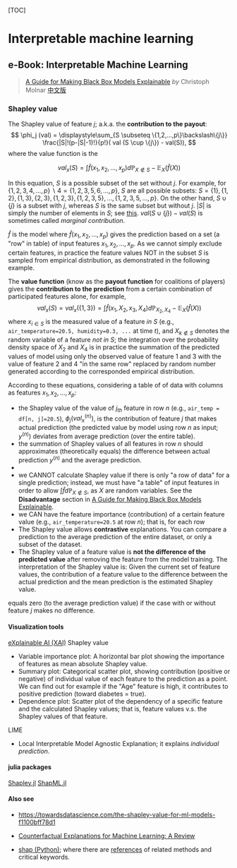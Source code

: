 [TOC]

# Interpretable machine learning

## e-Book: Interpretable Machine Learning
> [A Guide for Making Black Box Models Explainable](https://christophm.github.io/interpretable-ml-book/) *by* Christoph Molnar
> [中文版](https://medium.com/ai-academy-taiwan/%E5%8F%AF%E8%A7%A3%E9%87%8B-ai-xai-%E7%B3%BB%E5%88%97-shap-2c600b4bdc9e)

### Shapley value

The Shapley value of feature $j$; a.k.a. the **contribution to the payout**:
$$
\phi_j (val) = \displaystyle\sum_{S \subseteq \{1,2,...,p\}\backslash\{j\}} \frac{|S|!(p-|S|-1)!}{p!}( val (S \cup \{j\}) - val(S)),
$$
where the value function is the 

$$
val_x(S) = \displaystyle\int \hat{f} (x_1, x_2, ...,x_p) d\mathbb{P}_{X\notin S} - \mathbb{E}_X (\hat{f}(X))
$$

In this equation, $S$ is a possible subset of the set without $j$. For example, for $\{1,2,3,4,...,p\} \backslash {4} = \{1,2,3,5,6,...,p\}$, $S$ are all possible subsets: $S = \{1\}, \{1,2\}, \{1,3\},\{2,3\},\{1,2,3\},\{1,2,3,5\},...,\{1,2,3,5,...,p\}$.
On the other hand, $S \cup \{j\}$ is a subset with $j$, whereas $S$ is the same subset but without $j$. 
$|S|$ is simply the number of elements in $S$; see [this](https://www.quora.com/What-is-the-absolute-value-of-a-set).
$val (S \cup \{j\}) - val(S)$ is sometimes called *marginal contribution*.

$\hat{f}$ is the model where $\hat{f}(x_1, x_2, ..., x_p)$ gives the prediction based on a set (a "row" in table) of input features $x_1, x_2, ..., x_p$. As we cannot simply exclude certain features, in practice the feature values NOT in the subset $S$ is sampled from empirical distribution, as demonstrated in the following example.

The **value function** (know as the **payout function** for coalitions of players) gives the **contribution to the prediction** from a certain combination of participated features alone, for example, 
$$
val_x(S) =val_x(\{1,3\}) = \displaystyle\int \hat{f} (x_1, X_2, x_3,X_4) d\mathbb{P}_{X_2, X_4} - \mathbb{E}_X (\hat{f}(X))
$$
where $x_{i\in S}$ is the measured value of a feature *in* $S$ (e.g., `air_temperature=20.5, humidity=0.3, ...` at time $t$), and $X_{k\notin S}$ denotes the random variable of a feature *not in* $S$; the integration over the probability density space of $X_2$ and $X_4$ is in practice the summation of the predicted values of model using only the observed value of feature 1 and 3 with the value of feature 2 and 4 "in the same row" replaced by random number generated according to the corresponded empirical distribution.

According to these equations, considering a table of of data with columns as features $x_1, x_2, ...,x_p$:
- the Shapley value of the value of $j_{th}$ feature in row $n$ (e.g., `air_temp = df[n, j]=20.5`), $\phi_j (val_{x}^{(n)})$, is the contribution of feature $j$ that makes actual prediction (the predicted value by model using row $n$ as input; $y^{(n)}$) deviates from average prediction (over the entire table).
- the summation of Shapley values of all features in row $n$ should approximates (theoretically equals) the difference between actual prediction $y^{(n)}$ and the average prediction.
- 
- we CANNOT calculate Shapley value if there is only "a row of data" for a single prediction; instead, we must have "a table" of input features in order to allow $\int\hat{f}d\mathbb{P}_{X\notin S}$, as $X$ are random variables. See the **Disadvantage** section in [A Guide for Making Black Box Models Explainable](https://christophm.github.io/interpretable-ml-book/).
- we CAN have the feature importance (contribution) of a certain feature value (e.g., `air_temperature=20.5` at row $n$); that is, for each row 
- The Shapley value allows **contrastive** explanations. You can compare a prediction to the average prediction of the entire dataset, or only a subset of the dataset.
- The Shapley value of a feature value is **not the difference of the predicted value** after removing the feature from the model training. The interpretation of the Shapley value is: Given the current set of feature values, the contribution of a feature value to the difference between the actual prediction and the mean prediction is the estimated Shapley value.

equals zero (to the average prediction value) if the case with or without feature $j$ makes no difference.  <!-- # makes no difference to what? -->
#### Visualization tools
[eXplainable AI (XAI)](https://towardsdatascience.com/explainable-ai-xai-lime-shap-two-great-candidates-to-help-you-explain-your-machine-learning-a95536a46c4e)
Shapley value
- Variable importance plot: A horizontal bar plot showing the importance of features as mean absolute Shapley value.
- Summary plot: Categorical scatter plot, showing contribution (positive or negative) of individual value of each feature to the prediction as a point. We can find out for example if the "Age" feature is high, it contributes to positive prediction (toward diabetes = true).
- Dependence plot: Scatter plot of the dependency of a specific feature and the calculated Shapley values; that is, feature values v.s. the Shapley values of that feature.

LIME
- Local Interpretable Model Agnostic Explanation; it explains *individual prediction*.

#### julia packages
[Shapley.jl](https://expandingman.gitlab.io/Shapley.jl/)
[ShapML.jl](https://github.com/nredell/ShapML.jl)

#### Also see
- https://towardsdatascience.com/the-shapley-value-for-ml-models-f1100bff78d1

- [Counterfactual Explanations for Machine Learning: A Review](https://arxiv.org/pdf/2010.10596.pdf)

- [shap (Python)](https://github.com/slundberg/shap); where there are [references](https://github.com/slundberg/shap#citations) of related methods and critical keywords.